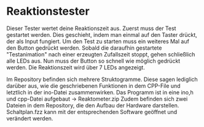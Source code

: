 # Reaktionstester

Dieser Tester wertet deine Reaktionszeit aus.
Zuerst muss der Test gestartet werden.
Dies geschieht, indem man einmal auf den Taster drückt, der als Input fungiert.
Um den Test zu starten muss ein weiteres Mal auf den Button gedrückt werden. 
Sobald die daraufhin gestartete "Testanimation" nach einer erzeugten Zufallszeit stoppt, gehen schließlich alle LEDs aus.
Nun muss der Button so schnell wie möglich gedrückt werden.
Die Reaktionszeit wird über 7 LEDs angezeigt.


Im Repository befinden sich mehrere Struktogramme. 
Diese sagen lediglich darüber aus, wie die geschriebenen Funktionen in dem CPP-File und letztlich in der ino-Datei zusammenwirken.
Das Programm ist in eine ino,h und cpp-Datei aufgebaut -> Reaktometer.zip
Zudem befinden sich zwei Dateien in dem Repository, die den Aufbau der Hardware darstellen.
Schaltplan.fzz kann mit der entsprechenden Software geöffnet und verändert werden.


